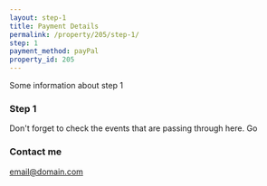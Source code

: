 ```yaml
---
layout: step-1
title: Payment Details
permalink: /property/205/step-1/
step: 1
payment_method: payPal
property_id: 205
---
```


Some information about step 1


### Step 1

Don't forget to check the events that are passing through here. Go

### Contact me

[email@domain.com](mailto:email@domain.com)

